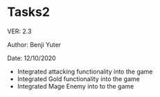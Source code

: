 # Tasks2

VER: 2.3

Author: Benji Yuter

Date: 12/10/2020

- Integrated attacking functionality into the game
- Integrated Gold functionality into the game
- Integrated Mage Enemy into to the game
